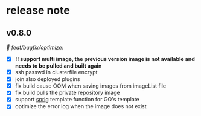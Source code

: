 # release note

## v0.8.0

*🚀 feat/bugfix/optimize*:

- [x] **!! support multi image, the previous version image is not available and needs to be pulled and built again**
- [x] ssh passwd in clusterfile encrypt
- [x] join also deployed plugins
- [x] fix build cause OOM when saving images from imageList file
- [x] fix build pulls the private repository image
- [x] support [sprig](http://masterminds.github.io/sprig/) template function for GO's template
- [x] optimize the error log when the image does not exist